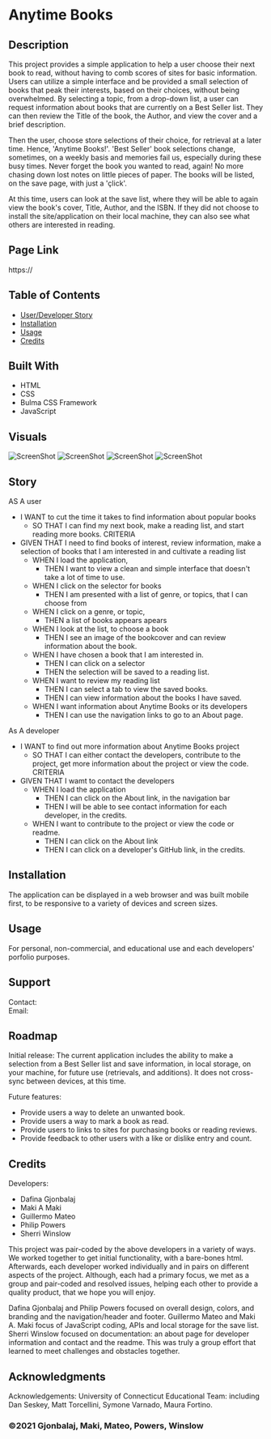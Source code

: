 # Anytime Books

## Description

This project provides a simple application to help a user choose their next book to read, without having to comb scores of sites for basic information. Users can utilize a simple interface and be provided a small selection of books that peak their interests, based on their choices, without being overwhelmed. By selecting a topic, from a drop-down list, a user can request information about books that are currently on a Best Seller list. They can then review the Title of the book, the Author, and view the cover and a brief description.

Then the user, choose store selections of their choice, for retrieval at a later time. Hence, 'Anytime Books!'. 'Best Seller' book selections change, sometimes, on a weekly basis and memories fail us, especially during these busy times. Never forget the book you wanted to read, again! No more chasing down lost notes on little pieces of paper. The books will be listed, on the save page, with just a 'çlick'.

At this time, users can look at the save list, where they will be able to again view the book's cover, Title, Author, and the ISBN. If they did not choose to install the site/application on their local machine, they can also see what others are interested in reading.

## Page Link

https://

## Table of Contents

- [User/Developer Story](#story)
- [Installation](#installation)
- [Usage](#usage)
- [Credits](#credits)

## Built With

- HTML
- CSS
- Bulma CSS Framework
- JavaScript

## Visuals

![ScreenShot](./assets/images/MainPage.png)
![ScreenShot](./assets/images/BookSelector.png)
![ScreenShot](./assets/images/SaveList.png)
![ScreenShot](./assets/images/AboutPage.png)

## Story

AS A user

- I WANT to cut the time it takes to find information about popular books
  - SO THAT I can find my next book, make a reading list, and start reading more books.
    CRITERIA
- GIVEN THAT I need to find books of interest, review information, make a selection of books that I am interested in and cultivate a reading list
  - WHEN I load the application,
    - THEN I want to view a clean and simple interface that doesn't take a lot of time to use.
  - WHEN I click on the selector for books
    - THEN I am presented with a list of genre, or topics, that I can choose from
  - WHEN I click on a genre, or topic,
    - THEN a list of books appears apears
  - WHEN I look at the list, to choose a book
    - THEN I see an image of the bookcover and can review information about the book.
  - WHEN I have chosen a book that I am interested in.
    - THEN I can click on a selector
    - THEN the selection will be saved to a reading list.
  - WHEN I want to review my reading list
    - THEN I can select a tab to view the saved books.
    - THEN I can view information about the books I have saved.
  - WHEN I want information about Anytime Books or its developers
    - THEN I can use the navigation links to go to an About page.

As A developer

- I WANT to find out more information about Anytime Books project
  - SO THAT I can either contact the developers, contribute to the project, get more information about the project or view the code.
    CRITERIA
- GIVEN THAT I wamt to contact the developers
  - WHEN I load the application
    - THEN I can click on the About link, in the navigation bar
    - THEN I will be able to see contact information for each developer, in the credits.
  - WHEN I want to contribute to the project or view the code or readme.
    - THEN I can click on the About link
    - THEN I can click on a developer's GitHub link, in the credits.

## Installation

The application can be displayed in a web browser and was built mobile first, to be responsive to a variety of devices and screen sizes.

## Usage

For personal, non-commercial, and educational use and each developers' porfolio purposes.

## Support

Contact:  
Email:

## Roadmap

Initial release: The current application includes the ability to make a selection from a Best Seller list and save information, in local storage, on your machine, for future use (retrievals, and additions). It does not cross-sync between devices, at this time.

Future features:

- Provide users a way to delete an unwanted book.
- Provide users a way to mark a book as read.
- Provide users to links to sites for purchasing books or reading reviews.
- Provide feedback to other users with a like or dislike entry and count.

## Credits

Developers:

- Dafina Gjonbalaj
- Maki A Maki
- Guillermo Mateo
- Philip Powers
- Sherri Winslow

This project was pair-coded by the above developers in a variety of ways. We worked together to get initial functionality, with a bare-bones html. Afterwards, each developer worked individually and in pairs on different aspects of the project. Although, each had a primary focus, we met as a group and pair-coded and resolved issues, helping each other to provide a quality product, that we hope you will enjoy.

Dafina Gjonbalaj and Philip Powers focused on overall design, colors, and branding and the navigation/header and footer. Guillermo Mateo and Maki A. Maki focus of JavaScript coding, APIs and local storage for the save list. Sherri Winslow focused on documentation: an about page for developer information and contact and the readme. This was truly a group effort that learned to meet challenges and obstacles together.

## Acknowledgments

Acknowledgements: University of Connecticut Educational Team: including Dan Seskey, Matt Torcellini, Symone Varnado, Maura Fortino.

### ©2021 Gjonbalaj, Maki, Mateo, Powers, Winslow
